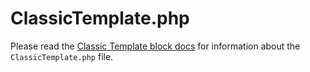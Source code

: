 # ClassicTemplate.php <!-- omit in toc -->

Please read the [Classic Template block docs](../../assets/js/blocks/classic-template/README.md) for information about the `ClassicTemplate.php` file.
